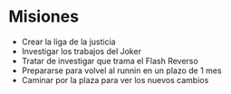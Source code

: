 # Misiones

* Crear la liga de la justicia
* Investigar los trabajos del Joker
* Tratar de investigar que trama el Flash Reverso
* Prepararse para volvel al runnin en un plazo de 1 mes
* Caminar por la plaza para ver los nuevos cambios
